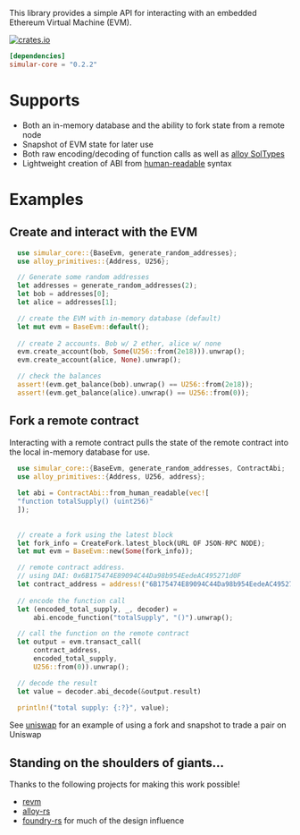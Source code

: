  This library provides a simple API for interacting with an embedded Ethereum Virtual Machine (EVM).

 [![crates.io](https://img.shields.io/crates/v/simular-core?style=flat)](https://crates.io/crates/simular-core)

 ```toml
 [dependencies]
 simular-core = "0.2.2"
 ```

 # Supports
 - Both an in-memory database and the ability to fork state from a remote node
 - Snapshot of EVM state for later use
 - Both raw encoding/decoding of function calls as well as [alloy SolTypes](https://docs.rs/alloy-sol-macro/0.7.0/alloy_sol_macro/macro.sol.html)
 - Lightweight creation of ABI from [human-readable](https://docs.ethers.org/v5/api/utils/abi/formats/#abi-formats--human-readable-abi) syntax


 # Examples

## Create and interact with the EVM

   ```rust
     use simular_core::{BaseEvm, generate_random_addresses};
     use alloy_primitives::{Address, U256};

     // Generate some random addresses
     let addresses = generate_random_addresses(2);
     let bob = addresses[0];
     let alice = addresses[1];

     // create the EVM with in-memory database (default)
     let mut evm = BaseEvm::default();
     
     // create 2 accounts. Bob w/ 2 ether, alice w/ none
     evm.create_account(bob, Some(U256::from(2e18))).unwrap();
     evm.create_account(alice, None).unwrap();

     // check the balances
     assert!(evm.get_balance(bob).unwrap() == U256::from(2e18));
     assert!(evm.get_balance(alice).unwrap() == U256::from(0));
   ```

## Fork a remote contract  
Interacting with a remote contract pulls the state of the remote contract into the local in-memory database for use.

   ```rust
     use simular_core::{BaseEvm, generate_random_addresses, ContractAbi;
     use alloy_primitives::{Address, U256, address};
     
     let abi = ContractAbi::from_human_readable(vec![
     "function totalSupply() (uint256)"
     ]);
    
     
     // create a fork using the latest block
     let fork_info = CreateFork.latest_block(URL OF JSON-RPC NODE);
     let mut evm = BaseEvm::new(Some(fork_info));

     // remote contract address.
     // using DAI: 0x6B175474E89094C44Da98b954EedeAC495271d0F
     let contract_address = address!("6B175474E89094C44Da98b954EedeAC495271d0F");
     
     // encode the function call
     let (encoded_total_supply, _, decoder) =
         abi.encode_function("totalSupply", "()").unwrap();

     // call the function on the remote contract
     let output = evm.transact_call(
         contract_address,
         encoded_total_supply,
         U256::from(0)).unwrap();

     // decode the result
     let value = decoder.abi_decode(&output.result)
     
     println!("total supply: {:?}", value);
   ```

See [uniswap](https://github.com/simular-fi/simular-core/tree/main/examples/uniswap) for an example of using a fork and snapshot to trade a pair on Uniswap

## Standing on the shoulders of giants...
Thanks to the following projects for making this work possible!
- [revm](https://github.com/bluealloy/revm)
- [alloy-rs](https://github.com/alloy-rs)
- [foundry-rs](https://github.com/foundry-rs/foundry) for much of the design influence